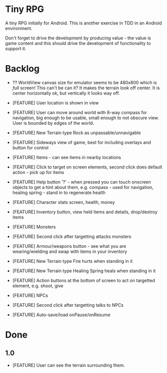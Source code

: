 Tiny RPG
==============

A tiny RPG initially for Android. This is another exercise in TDD in an Android environment.

Don't forget to drive the development by producing value - the value is game content and this should drive the development of functionality to support it.

Backlog
=======

* ?? WorldView canvas size for emulator seems to be 480x800 which is _full_ screen! This can't be can it? It makes the terrain look off center. It is center horizontally ok, but vertically it looks way off.

* [FEATURE] User location is shown in view
* [FEATURE] User can move around world with 8-way compass for navigation, big enough to be usable, small enough to not obscure view. User is bounded by edges of the world.
* [FEATURE] New Terrain type Rock as unpassable/unnavigable
* [FEATURE] Sideways view of game, best for including overlays and button for control
* [FEATURE] Items - can see items in nearby locations
* [FEATURE] Click to target on screen elements, second click does default action - pick up for items
* [FEATURE] Help button '?' - when pressed you can touch onscreen objects to get a hint about them, e.g. compass - used for navigation, healing spring - stand in to regenerate health
* [FEATURE] Character stats screen, health, money
* [FEATURE] Inventory button, view held items and details, drop/destroy items
* [FEATURE] Monsters
* [FEATURE] Second click after targetting attacks monsters
* [FEATURE] Armour/weapons button - see what you are wearing/wielding and swap with items in your inventory
* [FEATURE] New Terrain type Fire hurts when standing in it
* [FEATURE] New Terrain type Healing Spring heals when standing in it
* [FEATURE] Action buttons at the bottom of screen to act on targetted element, e.g. shoot, give
* [FEATURE] NPCs
* [FEATURE] Second click after targetting talks to NPCs
* [FEATURE] Auto-save/load onPause/onResume

Done
====

1.0
---

* [FEATURE] User can see the terrain surrounding them.

